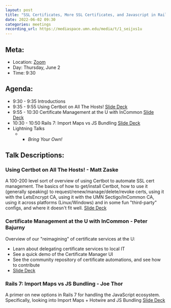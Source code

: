 ```yaml
---
layout: post
title: "SSL Certificates, More SSL Certificates, and Javascript in Rails 7"
date: 2022-06-02 09:30
categories: meetings
recording_url: https://mediaspace.umn.edu/media/t/1_seijxs1u
---
```


## Meta:

- Location: [Zoom](https://z.umn.edu/cpmstream)
- Day: Thursday, June 2
- Time: 9:30

## Agenda:

- 9:30 - 9:35 Introductions
- 9:35 - 9:55 Using Certbot on All The Hosts! [Slide Deck](https://docs.google.com/presentation/d/1psENwT0Ng47NUYyngrLuIdDwJsaTIpSUnTCk05my98M/edit?usp=sharing)
- 9:55 - 10:30 Certificate Management at the U with InCommon [Slide Deck](https://docs.google.com/presentation/d/1Q64-upPZJMEOSBQ1XElWn5cV44vYTIMPYnCSDityNMQ/edit?usp=sharing)
- 10:30 - 10:50 Rails 7: Import Maps vs JS Bundling [Slide Deck](https://z.umn.edu/code-people-rails7-js)
- Lightning Talks
  -   - _Bring Your Own!_

## Talk Descriptions:

### Using Certbot on All The Hosts! - Matt Zaske

A 100-200 level sort of overview of using Certbot to automate SSL cert management. The basics of how to get/install Certbot, how to use it (generally speaking) to request/renew/manage/delete/revoke certs, using it with the LetsEncrypt CA, using it with the UMN Sectigo/InCommon CA, using it across platforms (Linux/Windows) and in some fun "third-party" configs, and where it doesn't fit well. [Slide Deck](https://docs.google.com/presentation/d/1psENwT0Ng47NUYyngrLuIdDwJsaTIpSUnTCk05my98M/edit?usp=sharing)

### Certificate Management at the U with InCommon - Peter Bajurny

Overview of our "reimagining" of certificate services at the U:
* Learn about delegating certificate services to local IT
* See a quick demo of the Certificate Manager UI
* See the community repository of certificate automations, and see how to contribute
* [Slide Deck](https://docs.google.com/presentation/d/1Q64-upPZJMEOSBQ1XElWn5cV44vYTIMPYnCSDityNMQ/edit?usp=sharing)

### Rails 7: Import Maps vs JS Bundling - Joe Thor

A primer on new options in Rails 7 for handling the JavaScript ecosystem. Specifically, looking into Import Maps + Hotwire and JS Bundling [Slide Deck](https://z.umn.edu/code-people-rails7-js)

